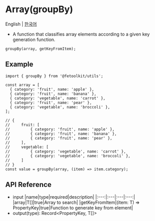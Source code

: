 # Array(groupBy)

English | [한국어](./groupBy_kr.md)

- A function that classifies array elements according to a given key generation function.

```tsx
groupBy(array, getKeyFromItem);
```

## Example

```tsx
import { groupBy } from '@fetoolkit/utils';

const array = [
  { category: 'fruit', name: 'apple' },
  { category: 'fruit', name: 'banana' },
  { category: 'vegetable', name: 'carrot' },
  { category: 'fruit', name: 'pear' },
  { category: 'vegetable', name: 'broccoli' },
];

// {
//     fruit: [
//         { category: 'fruit', name: 'apple' },
//         { category: 'fruit', name: 'banana' },
//         { category: 'fruit', name: 'pear' },
//     ],
//     vegetable: [
//         { category: 'vegetable', name: 'carrot' },
//         { category: 'vegetable', name: 'broccoli' },
//     ]
// }
const value = groupBy(array, (item) => item.category);
```

## API Reference

- input
  |name|type|required|description|
  |:---:|:---|:---|:---:|
  |array|T[]|true|Array to search|
  |getKeyFromItem|(item: T) => PropertyKey|true|Function to generate key from element|
- output(type): Record<PropertyKey, T[]>
